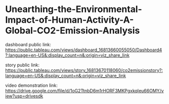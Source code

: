 # Unearthing-the-Environmental-Impact-of-Human-Activity-A-Global-CO2-Emission-Analysis

dashboard public link: https://public.tableau.com/views/dashboard_16813660055050/Dashboard4?:language=en-US&:display_count=n&:origin=viz_share_link

story public link: https://public.tableau.com/views/story_16813670118060/co2emissionstory?:language=en-US&:display_count=n&:origin=viz_share_link

video demonstration link: https://drive.google.com/file/d/1oG2TtnbD6m1rHORF3MKPgxkqIeu66OMY/view?usp=drivesdk
